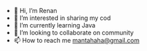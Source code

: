 - 👋 Hi, I’m Renan
- 👀 I’m interested in sharing my cod  
- 🌱 I’m currently learning Java
- 💞️ I’m looking to collaborate on community  
- 📫 How to reach me mantahaha@gmail.com

<!---
Mantahaha/Mantahaha is a ✨ particular ✨ repository because its `README.md` (this file) appears on your GitHub profile.
You can click the Preview link to take a look at your changes.
--->
